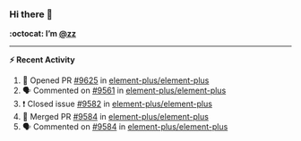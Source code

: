 ### Hi there 👋

**:octocat: I’m [@zz](https://github.com/holazz)**

---

**:zap: Recent Activity**

<!--START_SECTION:activity-->
1. 💪 Opened PR [#9625](https://github.com/element-plus/element-plus/pull/9625) in [element-plus/element-plus](https://github.com/element-plus/element-plus)
2. 🗣 Commented on [#9561](https://github.com/element-plus/element-plus/issues/9561) in [element-plus/element-plus](https://github.com/element-plus/element-plus)
3. ❗️ Closed issue [#9582](https://github.com/element-plus/element-plus/issues/9582) in [element-plus/element-plus](https://github.com/element-plus/element-plus)
4. 🎉 Merged PR [#9584](https://github.com/element-plus/element-plus/pull/9584) in [element-plus/element-plus](https://github.com/element-plus/element-plus)
5. 🗣 Commented on [#9584](https://github.com/element-plus/element-plus/issues/9584) in [element-plus/element-plus](https://github.com/element-plus/element-plus)
<!--END_SECTION:activity-->
